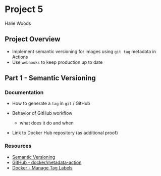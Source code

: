 # Project 5
Halie Woods

## Project Overview
- Implement semantic versioning for images using `git tag` metadata in Actions
- Use `webhooks` to keep production up to date

## Part 1 - Semantic Versioning
### Documentation
- How to generate a `tag` in `git` / GitHub

- Behavior of GitHub workflow
    - what does it do and when
- Link to Docker Hub repository (as additional proof)

### Resources
- [Semantic Versioning](https://semver.org/)
- [GitHub - docker/metadata-action](https://github.com/docker/metadata-action)
- [Docker - Manage Tag Labels](https://docs.docker.com/build/ci/github-actions/manage-tags-labels/)